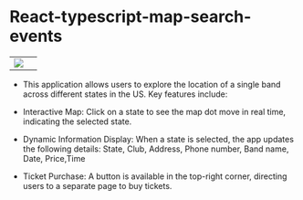 # React-typescript-map-search-events

<table>
  <tr>
    <td><img src="https://github.com/user-attachments/assets/26f36296-0b4e-4de8-b909-a5f2797a8b72"><td>
  </tr>
</table>

- This application allows users to explore the location of a single  band across different states in the US. Key features include:

- Interactive Map: Click on a state to see the map dot move in real time, indicating the selected state.
- Dynamic Information Display: When a state is selected, the app updates the following details:
 State, Club, Address, Phone number, Band name, Date, Price,Time

- Ticket Purchase: A button is available in the top-right corner, directing users to a separate page to buy tickets.